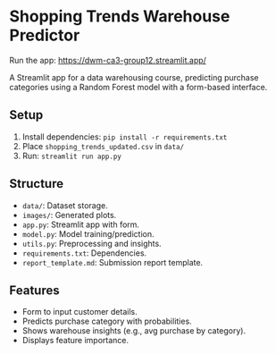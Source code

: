 # Shopping Trends Warehouse Predictor

Run the app: https://dwm-ca3-group12.streamlit.app/

A Streamlit app for a data warehousing course, predicting purchase categories using a Random Forest model with a form-based interface.

## Setup
1. Install dependencies: `pip install -r requirements.txt`
2. Place `shopping_trends_updated.csv` in `data/`
3. Run: `streamlit run app.py`

## Structure
- `data/`: Dataset storage.
- `images/`: Generated plots.
- `app.py`: Streamlit app with form.
- `model.py`: Model training/prediction.
- `utils.py`: Preprocessing and insights.
- `requirements.txt`: Dependencies.
- `report_template.md`: Submission report template.

## Features
- Form to input customer details.
- Predicts purchase category with probabilities.
- Shows warehouse insights (e.g., avg purchase by category).
- Displays feature importance.
